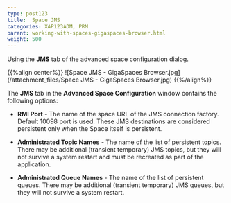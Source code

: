 ```yaml
---
type: post123
title:  Space JMS
categories: XAP123ADM, PRM
parent: working-with-spaces-gigaspaces-browser.html
weight: 500
---
```



Using the **JMS** tab of the advanced space configuration dialog.


{{%align center%}}
![Space JMS - GigaSpaces Browser.jpg](/attachment_files/Space JMS - GigaSpaces Browser.jpg)
{{%/align%}}

The **JMS** tab in the **Advanced Space Configuration** window contains the following options:

- **RMI Port** - The name of the space URL of the JMS connection factory. Default 10098 port is used.
These JMS destinations are considered persistent only when the Space itself is persistent.

- **Administrated Topic Names** - The name of the list of persistent topics. There may be additional (transient temporary) JMS topics, but they will not survive a system restart and must be recreated as part of the application.
- **Administrated Queue Names** - The name of the list of persistent queues. There may be additional (transient temporary) JMS queues, but they will not survive a system restart.
